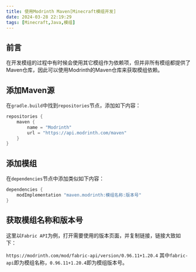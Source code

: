 ```yaml
---
title: 使用Modrinth Maven[Minecraft模组开发]
date: 2024-03-28 22:19:29
tags: [Minecraft,Java,模组]
---
```

## 前言
在开发模组的过程中有时候会使用其它模组作为依赖项，但并非所有模组都提供了Maven仓库，因此可以使用Modrinth的Maven仓库来获取模组依赖。

## 添加Maven源
在`gradle.build`中找到`repositories`节点，添加如下内容：
```groovy
repositories {
    maven {
        name = "Modrinth"
        url = "https://api.modrinth.com/maven"
    }
}
```
## 添加模组
在`dependencies`节点中添加类似如下内容：
```groovy
dependencies {
    modImplementation "maven.modrinth:模组名称:版本号"
}
```
## 获取模组名称和版本号
这里以`Fabric API`为例，打开需要使用的版本页面，并复制链接，链接大致如下：

`https://modrinth.com/mod/fabric-api/version/0.96.11+1.20.4` 其中`fabric-api`即为模组名称，`0.96.11+1.20.4`即为模组版本号。
